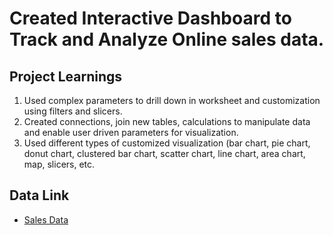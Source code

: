 # Created Interactive Dashboard to Track and Analyze Online sales data.
## Project Learnings
1. Used complex parameters to drill down in worksheet and customization using filters and slicers.
2. Created connections, join new tables, calculations to manipulate data and enable user driven parameters for visualization.
3. Used different types of customized visualization (bar chart, pie chart, donut chart, clustered bar chart, scatter chart, line chart, area chart, map, slicers, etc.

## Data Link
- <a href="https://bit.ly/3ZiHghb">Sales Data</a>

